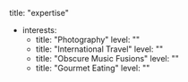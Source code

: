 title: "expertise"
- interests:
  - title: "Photography"
    level: ""
  - title: "International Travel"
    level: ""
  - title: "Obscure Music Fusions"
    level: ""
  - title: "Gourmet Eating"
    level: ""